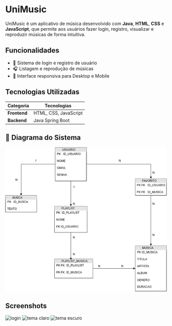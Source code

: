 # UniMusic

UniMusic é um aplicativo de música desenvolvido com **Java**, **HTML**, **CSS** e **JavaScript**, que permite aos usuários fazer login, registro, visualizar e reproduzir músicas de forma intuitiva.

## Funcionalidades

* 🔐 Sistema de login e registro de usuário
* 🎧 Listagem e reprodução de músicas
* 🎨 Interface responsiva para Desktop e Mobile

## Tecnologias Utilizadas

| Categoria           | Tecnologias                       |
| ------------------- | --------------------------------- |
| **Frontend**        | HTML, CSS, JavaScript             |
| **Backend**         | Java Spring Boot                  |


## 🧠 Diagrama do Sistema

![Diagrama](diagrama.png)

## Screenshots

![login](https://github.com/user-attachments/assets/2c48af4e-8902-4357-869e-617a4dc2b78f)
![tema claro](https://github.com/user-attachments/assets/0b6e4fc6-52be-4361-b1f0-c670b416c8fd)
![tema escuro](https://github.com/user-attachments/assets/f1cde8e8-96b6-440d-b920-92ac9f4b7fff)
